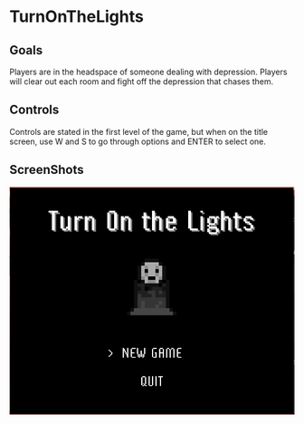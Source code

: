 # TurnOnTheLights

## Goals

Players are in the headspace of someone dealing with depression.  Players will clear out each room and fight off the depression that chases them.

## Controls

Controls are stated in the first level of the game, but when on the title screen, use W and S to go through options and ENTER to select one.

## ScreenShots

![Title Screen](https://raw.githubusercontent.com/rustyCar05/turn-on-the-lights/main/titleScreen.PNG)
